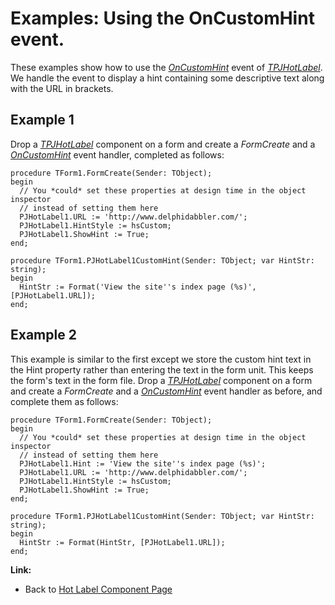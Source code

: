 # Examples: Using the OnCustomHint event. #

These examples show how to use the _[OnCustomHint](TPJHotLabelOnCustomHint.md)_ event of _[TPJHotLabel](TPJHotLabel.md)_. We handle the event to display a hint containing some descriptive text along with the URL in brackets.

## Example 1 ##

Drop a _[TPJHotLabel](TPJHotLabel.md)_ component on a form and create a _FormCreate_ and a _[OnCustomHint](TPJHotLabelOnCustomHint.md)_ event handler, completed as follows:

```
procedure TForm1.FormCreate(Sender: TObject);
begin
  // You *could* set these properties at design time in the object inspector
  // instead of setting them here
  PJHotLabel1.URL := 'http://www.delphidabbler.com/';
  PJHotLabel1.HintStyle := hsCustom;
  PJHotLabel1.ShowHint := True;
end;

procedure TForm1.PJHotLabel1CustomHint(Sender: TObject; var HintStr: string);
begin
  HintStr := Format('View the site''s index page (%s)',  [PJHotLabel1.URL]);
end;
```

## Example 2 ##

This example is similar to the first except we store the custom hint text in the Hint property rather than entering the text in the form unit. This keeps the form's text in the form file. Drop a _[TPJHotLabel](TPJHotLabel.md)_ component on a form and create a _FormCreate_ and a _[OnCustomHint](TPJHotLabelOnCustomHint.md)_ event handler as before, and complete them as follows:

```
procedure TForm1.FormCreate(Sender: TObject);
begin
  // You *could* set these properties at design time in the object inspector
  // instead of setting them here
  PJHotLabel1.Hint := 'View the site''s index page (%s)';
  PJHotLabel1.URL := 'http://www.delphidabbler.com/';
  PJHotLabel1.HintStyle := hsCustom;
  PJHotLabel1.ShowHint := True;
end;

procedure TForm1.PJHotLabel1CustomHint(Sender: TObject; var HintStr: string);
begin
  HintStr := Format(HintStr, [PJHotLabel1.URL]);
end;
```

**Link:**

  * Back to [Hot Label Component Page](HotLabelComponent.md)